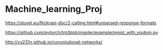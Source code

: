 # Machine_learning_Proj

https://stuvel.eu/flickrapi-doc/2-calling.html#unparsed-response-formats

https://github.com/pytorch/tnt/blob/master/example/mnist_with_visdom.py

http://cs231n.github.io/convolutional-networks/

